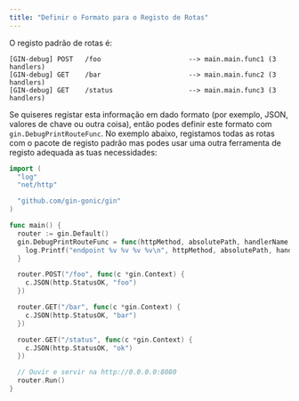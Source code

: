 ```yaml
---
title: "Definir o Formato para o Registo de Rotas"
---
```


O registo padrão de rotas é:

```
[GIN-debug] POST   /foo                      --> main.main.func1 (3 handlers)
[GIN-debug] GET    /bar                      --> main.main.func2 (3 handlers)
[GIN-debug] GET    /status                   --> main.main.func3 (3 handlers)
```

Se quiseres registar esta informação em dado formato (por exemplo, JSON, valores de chave ou outra coisa), então podes definir este formato com `gin.DebugPrintRouteFunc`.
No exemplo abaixo, registamos todas as rotas com o pacote de registo padrão mas podes usar uma outra ferramenta de registo adequada as tuas necessidades:

```go
import (
  "log"
  "net/http"

  "github.com/gin-gonic/gin"
)

func main() {
  router := gin.Default()
  gin.DebugPrintRouteFunc = func(httpMethod, absolutePath, handlerName string, nuHandlers int) {
    log.Printf("endpoint %v %v %v %v\n", httpMethod, absolutePath, handlerName, nuHandlers)
  }

  router.POST("/foo", func(c *gin.Context) {
    c.JSON(http.StatusOK, "foo")
  })

  router.GET("/bar", func(c *gin.Context) {
    c.JSON(http.StatusOK, "bar")
  })

  router.GET("/status", func(c *gin.Context) {
    c.JSON(http.StatusOK, "ok")
  })

  // Ouvir e servir na http://0.0.0.0:8080
  router.Run()
}
```

